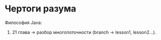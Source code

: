 # Чертоги разума

Философия Java:
1. 21 глава -> разбор многопоточности (branch -> lesson1, lesson2...).